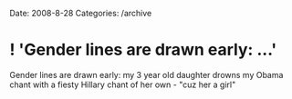 Date: 2008-8-28
Categories: /archive

# ! 'Gender lines are drawn early: ...'

Gender lines are drawn early: my 3 year old daughter drowns my Obama chant with a fiesty Hillary chant of her own - "cuz her a girl"
